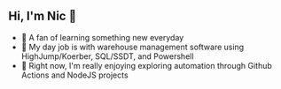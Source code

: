 ## Hi, I'm Nic 🙂

- 🌱 A fan of learning something new everyday
- 🦺 My day job is with warehouse management software using HighJump/Koerber, SQL/SSDT, and Powershell
- 🤖 Right now, I'm really enjoying exploring automation through Github Actions and NodeJS projects
